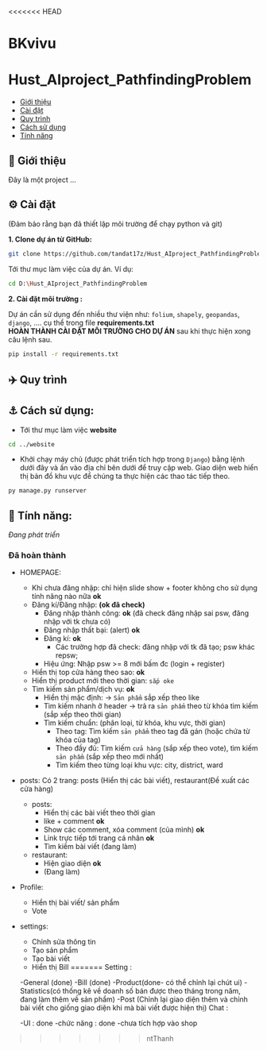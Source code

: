 <<<<<<< HEAD
# BKvivu
# Hust_AIproject_PathfindingProblem
- [Giới thiệu](#angel-giới-thiệu)
- [Cài đặt](#gear-cài-đặt)
- [Quy trình](#airplane-quy-trình)
- [Cách sử dụng](#anchor-cách-sử-dụng)
- [Tính năng](#anger-tính-năng)
## :angel: Giới thiệu
Đây là một project ...
## :gear: Cài đặt
(Đảm bảo rằng bạn đã thiết lập môi trường để chạy python và git)

**1. Clone dự án từ GitHub:**
  ```bash
  git clone https://github.com/tandat17z/Hust_AIproject_PathfindingProblem.git
  ```
Tới thư mục làm việc của dự án. Ví dụ:
  ```bash
  cd D:\Hust_AIproject_PathfindingProblem
  ```
**2. Cài đặt môi trường :**

Dự án cần sử dụng đến nhiều thư viện như:  `folium`, `shapely`, `geopandas`, `django`, .... cụ thể trong file **requirements.txt**<br>
**HOÀN THÀNH CÀI ĐẶT MÔI TRƯỜNG CHO DỰ ÁN** sau khi thực hiện xong câu lệnh sau.
  ```bash
  pip install -r requirements.txt
  ```

## :airplane: Quy trình

## :anchor: Cách sử dụng:
  - Tới thư mục làm việc **website**
  ```bash
  cd ../website
  ```
  - Khởi chạy máy chủ (được phát triển tích hợp trong `Django`) bằng lệnh dưới đây và ấn vào địa chỉ bên dưới để truy cập web. Giao diện web hiển thị bản đồ khu vực để chúng ta thực hiện các thao tác tiếp theo.
  ```bash
  py manage.py runserver
  ```
## :anger: Tính năng: 
_Đang phát triển_
### Đã hoàn thành
- HOMEPAGE:
    - Khi chưa đăng nhập: chỉ hiện slide show + footer không cho sử dụng tính năng nào nữa **ok**
    - Đăng kí/Đăng nhập: **(ok đã check)**
        - Đăng nhập thành công: **ok** (đã check đăng nhập sai psw, đăng nhập với tk chưa có)
        - Đăng nhập thất bại: (alert) **ok**
        - Đăng kí: **ok**
          - Các trường hợp đã check: đăng nhập với tk đã tạo; psw khác repsw;
        - Hiệu ứng: Nhập psw >= 8 mới bấm đc (login + register)
    - Hiển thị top cửa hàng theo sao: **ok**
    - Hiển thị product mới theo thời gian: `sắp oke`
    - Tìm kiếm sản phẩm/dịch vụ: **ok**
        - Hiển thị mặc định: -> `Sản phẩm` sắp xếp theo like
        - Tìm kiếm nhanh ở header -> trả ra `sản phẩm` theo từ khóa tìm kiếm (sắp xếp theo thời gian)
        - Tìm kiếm chuẩn: (phân loại, từ khóa, khu vực, thời gian)
            - Theo tag: Tìm kiếm `sản phẩm` theo tag đã gán (hoặc chứa từ khóa của tag)
            - Theo đầy đủ: Tìm kiếm `cửa hàng` (sắp xếp theo vote), tìm kiếm `sản phẩm` (sắp xếp theo mới nhất)
            - Tìm kiếm theo từng loại khu vực: city, district, ward
- posts: Có 2 trang: posts (Hiển thị các bài viết), restaurant(Đề xuất các cửa hàng)
    - posts:
      - Hiển thị các bài viết theo thời gian
      - like + comment **ok**
      - Show các comment, xóa comment (của mình) **ok**
      - Link trực tiếp tới trang cá nhân **ok**
      - Tìm kiềm bài viết (đang làm)
    - restaurant:
      - Hiện giao diện **ok**
      - (Đang làm)
- Profile:
    - Hiển thị bài viết/ sản phẩm
    - Vote
- settings:
     - Chỉnh sửa thông tin
     - Tạo sản phẩm
     - Tạo bài viết
     - Hiển thị Bill
=======
Setting :

    -General (done)
    -Bill (done)
    -Product(done- có thể chỉnh lại chút ui)
    -Statistics(có thống kê về doanh số bán được theo tháng trong năm, đang làm thêm về sản phẩm)
    -Post (Chỉnh lại giao diện thêm và chỉnh bài viết cho giống giao diện khi mà bài viết được hiện thị)
Chat : 

    -UI : done
    -chức năng : done
    -chưa tích hợp vào shop
    
>>>>>>> ntThanh
